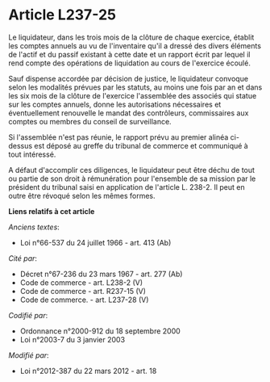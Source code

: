 # Article L237-25

Le liquidateur, dans les trois mois de la clôture de chaque exercice, établit les comptes annuels au vu de l'inventaire qu'il
a dressé des divers éléments de l'actif et du passif existant à cette date et un rapport écrit par lequel il rend compte des
opérations de liquidation au cours de l'exercice écoulé. 

Sauf dispense accordée par décision de justice, le liquidateur convoque selon les modalités prévues par les statuts, au moins
une fois par an et dans les six mois de la clôture de l'exercice l'assemblée des associés qui statue sur les comptes annuels,
donne les autorisations nécessaires et éventuellement renouvelle le mandat des contrôleurs, commissaires aux comptes ou
membres du conseil de surveillance. 

Si l'assemblée n'est pas réunie, le rapport prévu au premier alinéa ci-dessus est déposé au greffe du tribunal de commerce et
communiqué à tout intéressé. 

A défaut d'accomplir ces diligences, le liquidateur peut être déchu de tout ou partie de son droit à rémunération pour
l'ensemble de sa mission par le président du tribunal saisi en application de l'article L. 238-2. Il peut en outre être
révoqué selon les mêmes formes.

**Liens relatifs à cet article**

_Anciens textes_:

  - Loi n°66-537 du 24 juillet 1966 - art. 413 (Ab)

_Cité par_:

  - Décret n°67-236 du 23 mars 1967 - art. 277 (Ab)
  - Code de commerce - art. L238-2 (V)
  - Code de commerce - art. R237-15 (V)
  - Code de commerce. - art. L237-28 (V)

_Codifié par_:

  - Ordonnance n°2000-912 du 18 septembre 2000
  - Loi n°2003-7 du 3 janvier 2003

_Modifié par_:

  - Loi n°2012-387 du 22 mars 2012 - art. 18
